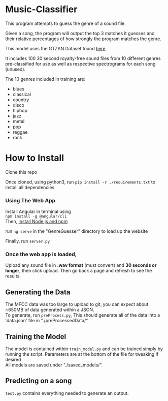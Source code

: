 # Music-Classifier  

This program attempts to guess the genre of a sound file.  

Given a song, the program will output the top 3 matches it guesses and their relative percentages of how strongly the program matches the genre.  

This model uses the GTZAN Dataset found [here](https://www.kaggle.com/andradaolteanu/gtzan-dataset-music-genre-classification)   

It includes 100 30 second royalty-free sound files from 10 different genres pre-classified for use as well as respective spectrograms for each song (unused).  

The 10 genres included in training are:  
- blues  
- classical  
- country  
- disco  
- hiphop  
- jazz  
- metal  
- pop  
- reggae  
- rock  
  
# How to Install  
Clone this repo  
  
Once cloned, using python3, run ```pip install -r ./requirements.txt``` to install all dependencies  
  
### Using The Web App  
Install Angular in terminal using  
```npm install -g @angular/cli```  
Then, [install Node.js and npm](https://docs.npmjs.com/downloading-and-installing-node-js-and-npm)  
  
run ```ng serve``` in the "GenreGuesser" directory to load up the website  

Finally, run ```server.py```  
  
### Once the web app is loaded,  
Upload any sound file in **.wav format** (must convert) and **30 seconds or longer**, then click upload. Then go back a page and refresh to see the results.   
  
## Generating the Data  
The MFCC data was too large to upload to git, you can expect about ~650MB of data generated within a JSON.  
To generate, run ```preProcess.py```, This should generate all of the data into a 'data.json' file in "./preProcessedData/"  
  
## Training the Model  
The model is contained within `train_model.py` and can be trained simply by running the script. Parameters are at the bottom of the file for tweaking if desired  
All models are saved under "./saved_models/". 
  
## Predicting on a song    
`test.py` contains everything needed to generate an output.  
